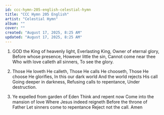 ```yaml
---
id: ccc-hymn-205-english-celestial-hymn
title: "CCC Hymn 205 English"
artist: "Celestial Hymn"
album: ""
cover: ""
created: "August 17, 2025, 8:25 AM"
updated: "August 17, 2025, 8:25 AM"
---
```


1. GOD the King of heavenly light, 
Everlasting King, 
Owner of eternal glory, 
Before whose presence, 
However little the sin,
Cannot come near thee 
Who with love calleth all sinners, 
To see the glory.

2. Those He loveth He calleth,
Those He calls He chooseth,
Those He choose He glorifies,
In this our dark world
And the world rejects His call
Going deeper in darkness,
Refusing calls to repentance,
Under destruction.

3. Ye expelled from garden of Eden
Think and repent now 
Come into the mansion of love
Where Jesus indeed reigneth
Before the throne of Father
Let sinners come to repentance
Reject not the call. 
Amen
